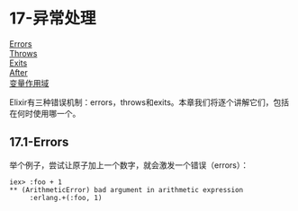 17-异常处理
===========
[Errors]()<br/>
[Throws]()<br/>
[Exits]()<br/>
[After]()<br/>
[变量作用域]()<br/>

Elixir有三种错误机制：errors，throws和exits。本章我们将逐个讲解它们，包括在何时使用哪一个。

## 17.1-Errors
举个例子，尝试让原子加上一个数字，就会激发一个错误（errors）：
```
iex> :foo + 1
** (ArithmeticError) bad argument in arithmetic expression
     :erlang.+(:foo, 1)
```

